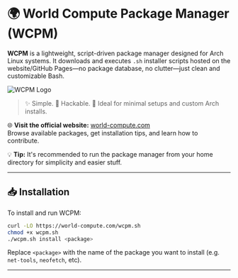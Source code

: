 # 🌍 World Compute Package Manager (WCPM)

**WCPM** is a lightweight, script-driven package manager designed for Arch Linux systems. It downloads and executes `.sh` installer scripts hosted on the website/GitHub Pages—no package database, no clutter—just clean and customizable Bash.

![WCPM Logo](https://dev.world-compute.com/logo.png)

> ✨ Simple. 🔧 Hackable. 🧩 Ideal for minimal setups and custom Arch installs.

🌐 **Visit the official website:** [world-compute.com](https://www.world-compute.com)  
Browse available packages, get installation tips, and learn how to contribute.

💡 **Tip:** It's recommended to run the package manager from your home directory for simplicity and easier stuff.

---

## 📥 Installation

To install and run WCPM:

```bash
curl -LO https://world-compute.com/wcpm.sh
chmod +x wcpm.sh
./wcpm.sh install <package>
```

Replace `<package>` with the name of the package you want to install (e.g. `net-tools`, `neofetch`, etc).

---
